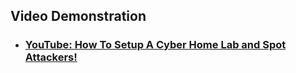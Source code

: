 <h2>Video Demonstration</h2>

- ### [YouTube: How To Setup A Cyber Home Lab and Spot Attackers!](https://www.youtube.com/watch?v=xtRHwsF1HsQ)
